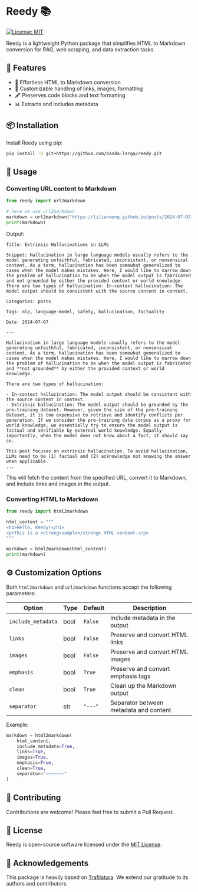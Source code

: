 # Reedy 📚

[![License: MIT](https://img.shields.io/badge/License-MIT-yellow.svg)](https://opensource.org/licenses/MIT)

Reedy is a lightweight Python package that simplifies HTML to Markdown conversion for RAG, web scraping, and data extraction tasks.

## 🚀 Features

- 🔄 Effortless HTML to Markdown conversion
- 🔗 Customizable handling of links, images, formatting
- 🖋️ Preserves code blocks and text formatting
- 📊 Extracts and includes metadata

## 📦 Installation

Install Reedy using pip:

```bash
pip install -U git+https://github.com/banda-larga/reedy.git
```

## 🔧 Usage

### Converting URL content to Markdown

```python
from reedy import url2markdown

# here we use url2markdown
markdown = url2markdown("https://lilianweng.github.io/posts/2024-07-07-hallucination/", include_metadata=True)
print(markdown)
```

Output:
```
Title: Extrinsic Hallucinations in LLMs

Snippet: Hallucination in large language models usually refers to the model generating unfaithful, fabricated, inconsistent, or nonsensical content. As a term, hallucination has been somewhat generalized to cases when the model makes mistakes. Here, I would like to narrow down the problem of hallucination to be when the model output is fabricated and not grounded by either the provided context or world knowledge. There are two types of hallucination: In-context hallucination: The model output should be consistent with the source content in context.

Categories: posts

Tags: nlp, language-model, safety, hallucination, factuality

Date: 2024-07-07

---

Hallucination in large language models usually refers to the model generating unfaithful, fabricated, inconsistent, or nonsensical content. As a term, hallucination has been somewhat generalized to cases when the model makes mistakes. Here, I would like to narrow down the problem of hallucination to be when the model output is fabricated and **not grounded** by either the provided context or world knowledge.

There are two types of hallucination:

- In-context hallucination: The model output should be consistent with the source content in context.
- Extrinsic hallucination: The model output should be grounded by the pre-training dataset. However, given the size of the pre-training dataset, it is too expensive to retrieve and identify conflicts per generation. If we consider the pre-training data corpus as a proxy for world knowledge, we essentially try to ensure the model output is factual and verifiable by external world knowledge. Equally importantly, when the model does not know about a fact, it should say so.

This post focuses on extrinsic hallucination. To avoid hallucination, LLMs need to be (1) factual and (2) acknowledge not knowing the answer when applicable.
...
```

This will fetch the content from the specified URL, convert it to Markdown, and include links and images in the output.

### Converting HTML to Markdown

```python
from reedy import html2markdown

html_content = """
<h1>Hello, Reedy!</h1>
<p>This is a <strong>sample</strong> HTML content.</p>
"""

markdown = html2markdown(html_content)
print(markdown)
```

## ⚙️ Customization Options

Both `html2markdown` and `url2markdown` functions accept the following parameters:

| Option | Type | Default | Description |
|--------|------|---------|-------------|
| `include_metadata` | bool | `False` | Include metadata in the output |
| `links` | bool | `False` | Preserve and convert HTML links |
| `images` | bool | `False` | Preserve and convert HTML images |
| `emphasis` | bool | `True` | Preserve and convert emphasis tags |
| `clean` | bool | `True` | Clean up the Markdown output |
| `separator` | str | `"---"` | Separator between metadata and content |

Example:

```python
markdown = html2markdown(
    html_content,
    include_metadata=True,
    links=True,
    images=True,
    emphasis=True,
    clean=True,
    separator="~~~~~~~"
)
```

## 🤝 Contributing

Contributions are welcome! Please feel free to submit a Pull Request.

## 📄 License

Reedy is open-source software licensed under the [MIT License](LICENSE).

## 🙏 Acknowledgements

This package is heavily based on [Trafilatura](https://github.com/adbar/trafilatura). We extend our gratitude to its authors and contributors.
